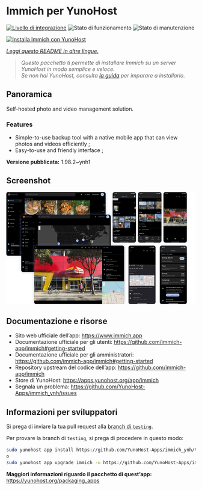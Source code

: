 <!--
N.B.: Questo README è stato automaticamente generato da <https://github.com/YunoHost/apps/tree/master/tools/readme_generator>
NON DEVE essere modificato manualmente.
-->

# Immich per YunoHost

[![Livello di integrazione](https://dash.yunohost.org/integration/immich.svg)](https://dash.yunohost.org/appci/app/immich) ![Stato di funzionamento](https://ci-apps.yunohost.org/ci/badges/immich.status.svg) ![Stato di manutenzione](https://ci-apps.yunohost.org/ci/badges/immich.maintain.svg)

[![Installa Immich con YunoHost](https://install-app.yunohost.org/install-with-yunohost.svg)](https://install-app.yunohost.org/?app=immich)

*[Leggi questo README in altre lingue.](./ALL_README.md)*

> *Questo pacchetto ti permette di installare Immich su un server YunoHost in modo semplice e veloce.*  
> *Se non hai YunoHost, consulta [la guida](https://yunohost.org/install) per imparare a installarlo.*

## Panoramica

Self-hosted photo and video management solution.

### Features

- Simple-to-use backup tool with a native mobile app that can view photos and videos efficiently ;
- Easy-to-use and friendly interface ;


**Versione pubblicata:** 1.98.2~ynh1

## Screenshot

![Screenshot di Immich](./doc/screenshots/immich-screenshots.png)

## Documentazione e risorse

- Sito web ufficiale dell’app: <https://www.immich.app>
- Documentazione ufficiale per gli utenti: <https://github.com/immich-app/immich#getting-started>
- Documentazione ufficiale per gli amministratori: <https://github.com/immich-app/immich#getting-started>
- Repository upstream del codice dell’app: <https://github.com/immich-app/immich>
- Store di YunoHost: <https://apps.yunohost.org/app/immich>
- Segnala un problema: <https://github.com/YunoHost-Apps/immich_ynh/issues>

## Informazioni per sviluppatori

Si prega di inviare la tua pull request alla [branch di `testing`](https://github.com/YunoHost-Apps/immich_ynh/tree/testing).

Per provare la branch di `testing`, si prega di procedere in questo modo:

```bash
sudo yunohost app install https://github.com/YunoHost-Apps/immich_ynh/tree/testing --debug
o
sudo yunohost app upgrade immich -u https://github.com/YunoHost-Apps/immich_ynh/tree/testing --debug
```

**Maggiori informazioni riguardo il pacchetto di quest’app:** <https://yunohost.org/packaging_apps>

